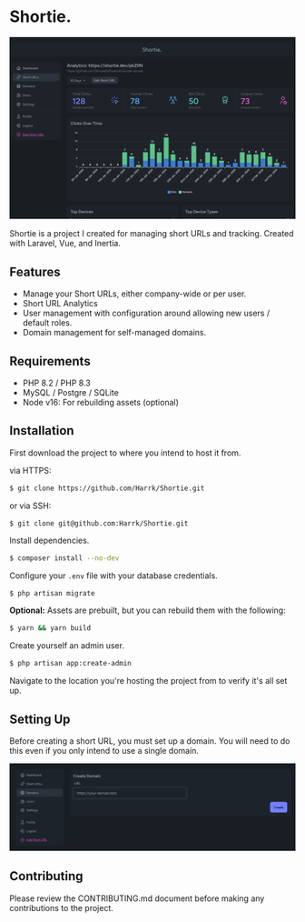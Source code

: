 # Shortie.
![img.webp](img.webp)

Shortie is a project I created for managing short URLs and tracking.
Created with Laravel, Vue, and Inertia.

## Features
* Manage your Short URLs, either company-wide or per user.
* Short URL Analytics
* User management with configuration around allowing new users / default roles.
* Domain management for self-managed domains.

## Requirements
* PHP 8.2 / PHP 8.3
* MySQL / Postgre / SQLite
* Node v16: For rebuilding assets (optional)

## Installation
First download the project to where you intend to host it from.

via HTTPS:
```bash
$ git clone https://github.com/Harrk/Shortie.git
```

or via SSH:
```
$ git clone git@github.com:Harrk/Shortie.git
```

Install dependencies.
```bash
$ composer install --no-dev
```

Configure your `.env` file with your database credentials.
```bash
$ php artisan migrate
```

**Optional:** Assets are prebuilt, but you can rebuild them with the following:
```bash
$ yarn && yarn build
```

Create yourself an admin user.
```bash
$ php artisan app:create-admin
```

Navigate to the location you're hosting the project from to verify it's all set up.

## Setting Up
Before creating a short URL, you must set up a domain. You will need to do
this even if you only intend to use a single domain.

![img-setup.png](img-setup.png)

## Contributing
Please review the CONTRIBUTING.md document before making any contributions
to the project.
